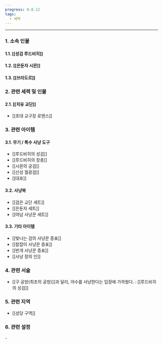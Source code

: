 ```yaml
---
progress: 0.0.12
tags:
  - 세력
---
```

---
### 1. 소속 인물
#### 1.1. [[성검 루드비히]]
#### 1.2. [[은둔자 시몬]]
#### 1.3. [[브라도르]]

### 2. 관련 세력 및 인물
#### 2.1. [[치유 교단]]
- [[초대 교구장 로렌스]]

### 3. 관련 아이템
#### 3.1. 무기 / 특수 사냥 도구
- [[루드비히의 성검]]
- [[루드비히의 장총]]
- [[시몬의 궁검]] 
- [[신성 월광검]]
- [[대포]]
#### 3.2. 사냥복 
- [[검은 교단 세트]]
- [[은둔자 세트]]
- [[야남 사냥꾼 세트]]
#### 3.3. 기타 아이템
- [[빛나는 검의 사냥꾼 증표]]
- [[칼잡이 사냥꾼 증표]]
- [[번개 사냥꾼 증표]]
- [[사냥 장의 인]]

### 4. 관련 서술
- [[구 공방(최초의 공방)]]과 달리, 야수를 사냥한다는 입장에 가까웠다. : [[루드비히의 성검]]
### 5. 관련 지역
- [[성당 구역]]

### 6. 관련 설정
\-